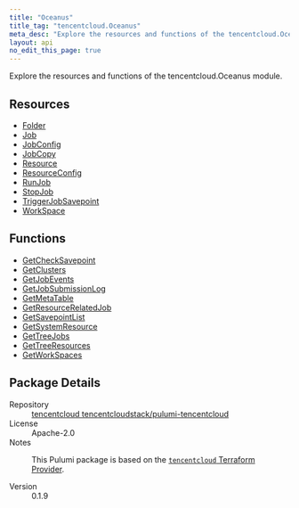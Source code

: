 ```yaml
---
title: "Oceanus"
title_tag: "tencentcloud.Oceanus"
meta_desc: "Explore the resources and functions of the tencentcloud.Oceanus module."
layout: api
no_edit_this_page: true
---
```


<!-- WARNING: this file was generated by Pulumi Docs Generator. -->
<!-- Do not edit by hand unless you're certain you know what you are doing! -->

Explore the resources and functions of the tencentcloud.Oceanus module.

<h2 id="resources">Resources</h2>
<ul class="api">
    <li><a href="folder/" title="Folder"><span class="api-symbol api-symbol--resource"></span>Folder</a></li>
    <li><a href="job/" title="Job"><span class="api-symbol api-symbol--resource"></span>Job</a></li>
    <li><a href="jobconfig/" title="JobConfig"><span class="api-symbol api-symbol--resource"></span>JobConfig</a></li>
    <li><a href="jobcopy/" title="JobCopy"><span class="api-symbol api-symbol--resource"></span>JobCopy</a></li>
    <li><a href="resource/" title="Resource"><span class="api-symbol api-symbol--resource"></span>Resource</a></li>
    <li><a href="resourceconfig/" title="ResourceConfig"><span class="api-symbol api-symbol--resource"></span>ResourceConfig</a></li>
    <li><a href="runjob/" title="RunJob"><span class="api-symbol api-symbol--resource"></span>RunJob</a></li>
    <li><a href="stopjob/" title="StopJob"><span class="api-symbol api-symbol--resource"></span>StopJob</a></li>
    <li><a href="triggerjobsavepoint/" title="TriggerJobSavepoint"><span class="api-symbol api-symbol--resource"></span>TriggerJobSavepoint</a></li>
    <li><a href="workspace/" title="WorkSpace"><span class="api-symbol api-symbol--resource"></span>WorkSpace</a></li>
</ul>

<h2 id="functions">Functions</h2>
<ul class="api">
    <li><a href="getchecksavepoint/" title="GetCheckSavepoint"><span class="api-symbol api-symbol--function"></span>GetCheckSavepoint</a></li>
    <li><a href="getclusters/" title="GetClusters"><span class="api-symbol api-symbol--function"></span>GetClusters</a></li>
    <li><a href="getjobevents/" title="GetJobEvents"><span class="api-symbol api-symbol--function"></span>GetJobEvents</a></li>
    <li><a href="getjobsubmissionlog/" title="GetJobSubmissionLog"><span class="api-symbol api-symbol--function"></span>GetJobSubmissionLog</a></li>
    <li><a href="getmetatable/" title="GetMetaTable"><span class="api-symbol api-symbol--function"></span>GetMetaTable</a></li>
    <li><a href="getresourcerelatedjob/" title="GetResourceRelatedJob"><span class="api-symbol api-symbol--function"></span>GetResourceRelatedJob</a></li>
    <li><a href="getsavepointlist/" title="GetSavepointList"><span class="api-symbol api-symbol--function"></span>GetSavepointList</a></li>
    <li><a href="getsystemresource/" title="GetSystemResource"><span class="api-symbol api-symbol--function"></span>GetSystemResource</a></li>
    <li><a href="gettreejobs/" title="GetTreeJobs"><span class="api-symbol api-symbol--function"></span>GetTreeJobs</a></li>
    <li><a href="gettreeresources/" title="GetTreeResources"><span class="api-symbol api-symbol--function"></span>GetTreeResources</a></li>
    <li><a href="getworkspaces/" title="GetWorkSpaces"><span class="api-symbol api-symbol--function"></span>GetWorkSpaces</a></li>
</ul>

<h2 id="package-details">Package Details</h2>
<dl class="package-details">
	<dt>Repository</dt>
	<dd><a href="https://github.com/tencentcloudstack/pulumi-tencentcloud">tencentcloud tencentcloudstack/pulumi-tencentcloud</a></dd>
	<dt>License</dt>
	<dd>Apache-2.0</dd>
	<dt>Notes</dt>
	<dd><p>This Pulumi package is based on the <a href="https://github.com/tencentcloudstack/terraform-provider-tencentcloud"><code>tencentcloud</code> Terraform Provider</a>.</p>
</dd>
	<dt>Version</dt>
	<dd>0.1.9</dd>
</dl>

